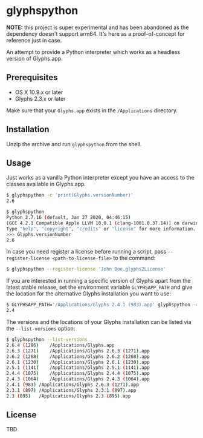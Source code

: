 # glyphspython

**NOTE:** this project is super experimental and has been abandoned as the dependency doesn't support arm64. It's here as a proof-of-concept for reference just in case.

An attempt to provide a Python interpreter which works as a headless version of Glyphs.app.

## Prerequisites

- OS X 10.9.x or later
- Glyphs 2.3.x or later

Make sure that your `Glyphs.app` exists in the `/Applications` directory.

## Installation

Unzip the archive and run `glyphspython` from the shell.

## Usage

Just works as a vanilla Python interpreter except you have an access to the classes available in Glyphs.app.

```sh
$ glyphspython -c 'print(Glyphs.versionNumber)'
2.6
```

```sh
$ glyphspython
Python 2.7.16 (default, Jan 27 2020, 04:46:15) 
[GCC 4.2.1 Compatible Apple LLVM 10.0.1 (clang-1001.0.37.14)] on darwin
Type "help", "copyright", "credits" or "license" for more information.
>>> Glyphs.versionNumber
2.6
```
In case you need register a license before running a script, pass `--register-license <path-to-license-file>` to the command:

```sh
$ glyphspython --register-license 'John Doe.glyphs2License'
```

If you are interested in running a specific version of Glyphs apart from the latest stable release, set the environment variable `GLYPHSAPP_PATH` and give the location for the alternative Glyphs installation you want to use:

```sh
$ GLYPHSAPP_PATH='/Applications/Glyphs 2.4.1 (983).app' glyphspython -c 'print(Glyphs.versionNumber)'
2.4
```

The versions and the locations of your Glyphs installation can be listed via the `--list-versions` option:

```sh
$ glyphspython --list-versions
2.6.4 (1286)	/Applications/Glyphs.app
2.6.3 (1271)	/Applications/Glyphs 2.6.3 (1271).app
2.6.2 (1268)	/Applications/Glyphs 2.6.2 (1268).app
2.6.1 (1230)	/Applications/Glyphs 2.6.1 (1230).app
2.5.1 (1141)	/Applications/Glyphs 2.5.1 (1141).app
2.4.4 (1075)	/Applications/Glyphs 2.4.4 (1075).app
2.4.3 (1064)	/Applications/Glyphs 2.4.3 (1064).app
2.4.1 (983)	/Applications/Glyphs 2.6.3 (1271).app
2.3.1 (897)	/Applications/Glyphs 2.3.1 (897).app
2.3 (895)	/Applications/Glyphs 2.3 (895).app
```

## License

TBD
